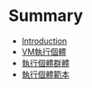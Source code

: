 # Summary

* [Introduction](introduction.md)
* [VM執行個體](vmzhi-xing-ge-ti.md)
* [執行個體群體](README.md)
* [執行個體範本](chapter1.md)

